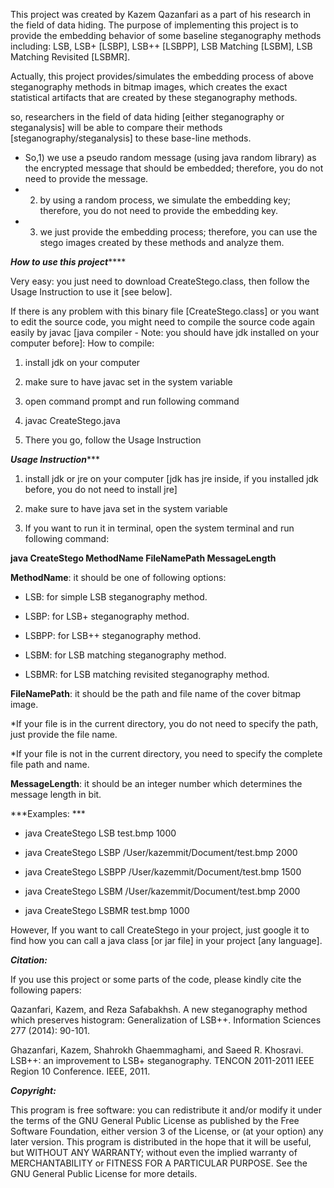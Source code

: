 
This project was created by Kazem Qazanfari as a part of his research in the field of data hiding. The purpose of implementing this project is to provide the embedding behavior of some baseline steganography methods including: LSB, LSB+ [LSBP], LSB++ [LSBPP], LSB Matching [LSBM], LSB Matching Revisited [LSBMR].

Actually, this project provides/simulates the embedding process of above steganography methods in bitmap images, which creates the exact statistical artifacts that are created by these steganography methods.

so, researchers in the field of data hiding [either steganography or steganalysis] will be able to compare their methods [steganography/steganalysis] to these base-line methods.


* So,1) we use a pseudo random message (using java random library) as the encrypted message that should be embedded; therefore, you do not need to provide the message.
*    2) by using a random process, we simulate the embedding key; therefore, you do not need to provide the embedding key.
*    3) we just provide the embedding process; therefore, you can use the stego images created by these methods and analyze them. 

*****************How to use this project*********************

Very easy: you just need to download CreateStego.class, then follow the Usage Instruction to use it [see below]. 

If there is any problem with this binary file [CreateStego.class] or you want to edit the source code, you might need to compile the source code again easily by javac [java compiler - Note: you should have jdk installed on your computer before]:
How to compile:

1. install jdk on your computer

2. make sure to have javac set in the system variable

3. open command prompt and run following command

4. javac CreateStego.java   

5. There you go, follow the Usage Instruction

*********************Usage Instruction************************

1. install jdk or jre on your computer [jdk has jre inside, if you installed jdk before, you do not need to install jre]

2. make sure to have java set in the system variable

3. If you want to run it in terminal, open the system terminal and run following command:

**java CreateStego MethodName FileNamePath MessageLength**


**MethodName**: it should be one of following options:

* LSB: for simple LSB steganography method.

* LSBP: for LSB+ steganography method.

* LSBPP: for LSB++ steganography method.

* LSBM: for LSB matching steganography method.

* LSBMR: for LSB matching revisited steganography method.


**FileNamePath**: it should be the path and file name of the cover bitmap image.

   *If your file is in the current directory, you do not need to specify the path, just provide the file name.

   *If your file is not in the current directory, you need to specify the complete file path and name.


**MessageLength**: it should be an integer number which determines the message length in bit.

***Examples: ***

* java CreateStego LSB test.bmp 1000

* java CreateStego LSBP /User/kazemmit/Document/test.bmp 2000

* java CreateStego LSBPP /User/kazemmit/Document/test.bmp 1500

* java CreateStego LSBM /User/kazemmit/Document/test.bmp 2000

* java CreateStego LSBMR test.bmp 1000



However, If you want to call CreateStego in your project, just google it to find how you can call a java class [or jar file] in your project [any language].


***Citation:***

If you use this project or some parts of the code, please kindly cite the following papers:

Qazanfari, Kazem, and Reza Safabakhsh. A new steganography method which preserves histogram: Generalization of LSB++. Information Sciences 277 (2014): 90-101.

Ghazanfari, Kazem, Shahrokh Ghaemmaghami, and Saeed R. Khosravi. LSB++: an improvement to LSB+ steganography. TENCON 2011-2011 IEEE Region 10 Conference. IEEE, 2011.

***Copyright:***

This program is free software: you can redistribute it and/or modify     it under the terms of the GNU General Public License as published by     the Free Software Foundation, either version 3 of the License, or     (at your option) any later version.      This program is distributed in the hope that it will be useful,     but WITHOUT ANY WARRANTY; without even the implied warranty of     MERCHANTABILITY or FITNESS FOR A PARTICULAR PURPOSE.  See the     GNU General Public License for more details.






